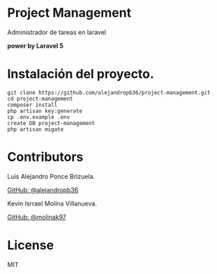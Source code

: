 # Project Management 

Administrador de tareas en laravel

**power by Laravel 5**

# Instalación del proyecto.
    git clone https://github.com/alejandropb36/project-management.git
    cd project-management
    composer install
    php artisan key:generate
    cp .env.example .env
    create DB project-management
    php artisan migate

# Contributors

Luis Alejandro Ponce Brizuela.

[GitHub: @alejandropb36](http://github.com/alejandropb36)

Kevin Isrrael Molina Villanueva.

[GitHub: @molinak97](http://github.com/molinak97)

# License

MIT